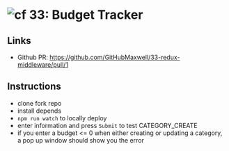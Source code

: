 ![cf](http://i.imgur.com/7v5ASc8.png) 33: Budget Tracker
======


## Links
* Github PR: https://github.com/GitHubMaxwell/33-redux-middleware/pull/1

## Instructions
* clone fork repo
* install depends
* `npm run watch` to locally deploy
* enter information and press `Submit` to test CATEGORY_CREATE
* if you enter a budget <= 0 when either creating or updating a category, a pop up window should show you the error